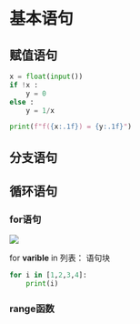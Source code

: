 # 基本语句

## 赋值语句



```py
x = float(input())
if !x :
    y = 0
else :
    y = 1/x

print(f"f({x:.1f}) = {y:.1f}")
```

## 分支语句

## 循环语句

### for语句

![](https://blog-pic-thorin.oss-cn-hangzhou.aliyuncs.com/33964d4d2f77cbb95996a2c3891d7af.png)

for **varible** in 列表：
    语句块

```py
for i in [1,2,3,4]:
    print(i)
```

### range函数

